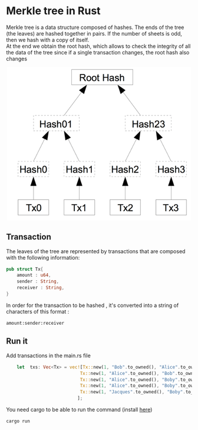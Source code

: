 # Merkle tree in Rust

Merkle tree is a data structure composed of hashes. The ends of the tree (the leaves) are hashed together in pairs. If the number of sheets is odd, then we hash with a copy of itself.  
At the end we obtain the root hash, which allows to check the integrity of all the data of the tree since if a single transaction changes, the root hash also changes  

<div style="text-align:center">
<img width="500px" src="./img/schema.png"/>
</div>

## Transaction 

The leaves of the tree are represented by transactions that are composed with the following information: 
```rust
pub struct Tx{
    amount : u64,
    sender : String,
    receiver : String,
}
```
In order for the transaction to be hashed , it's converted into a string of characters of this format : 
```
amount:sender:receiver
```

## Run it 

Add transactions in the main.rs file

```rust
    let  txs: Vec<Tx> = vec![Tx::new(1, "Bob".to_owned(), "Alice".to_owned()), 
                            Tx::new(1, "Alice".to_owned(), "Bob".to_owned()),
                            Tx::new(1, "Alice".to_owned(), "Boby".to_owned()),
                            Tx::new(1, "Alice".to_owned(), "Boby".to_owned()),
                            Tx::new(1, "Jacques".to_owned(), "Boby".to_owned()),
                           ];
```
You need cargo to be able to run the command (install <a href="https://doc.rust-lang.org/cargo/getting-started/installation.html">here</a>)

```bash
cargo run 
```